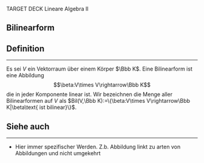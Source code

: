 
TARGET DECK
Lineare Algebra II

Bilinearform
--
## Definition
***
Es sei $V$ ein Vektorraum über einem Körper $\Bbb K$. Eine Bilinearform ist eine Abbildung $$\beta:V\times V\rightarrow\Bbb K$$die in jeder Komponente linear ist.
Wir bezeichnen die Menge aller Bilinearformen auf $V$ als
$Bil(V,\Bbb K):=\{\beta:V\times V\rightarrow\Bbb K|\beta\text{ ist bilinear}\}$.
## Siehe auch
***
* Hier immer spezifischer Werden. Z.b. Abbildung linkt zu arten von Abbildungen und nicht umgekehrt